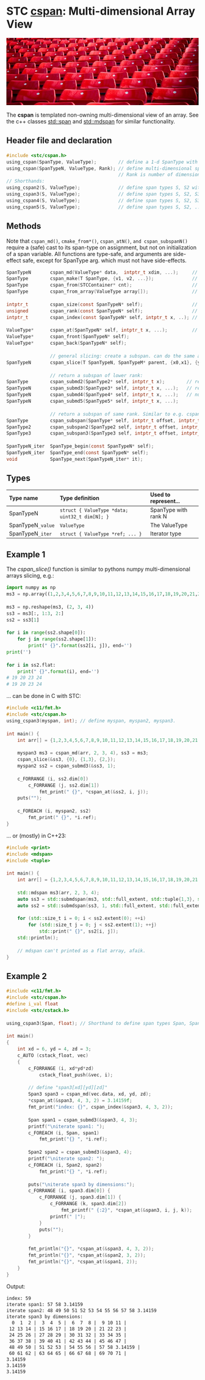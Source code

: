# STC [cspan](../include/stc/cspan.h): Multi-dimensional Array View
![Array](pics/array.jpg)

The **cspan** is templated non-owning multi-dimensional view of an array. See the c++ classes 
[std::span](https://en.cppreference.com/w/cpp/container/span) and 
[std::mdspan](https://en.cppreference.com/w/cpp/container/mdspan) for similar functionality.

## Header file and declaration

```c
#include <stc/cspan.h>
using_cspan(SpanType, ValueType);        // define a 1-d SpanType with ValueType elements.
using_cspan(SpanTypeN, ValueType, Rank); // define multi-dimensional span with Rank.
                                         // Rank is number of dimensions (max 5)
// Shorthands:
using_cspan2(S, ValueType);              // define span types S, S2 with ranks 1, 2.
using_cspan3(S, ValueType);              // define span types S, S2, S3 with ranks 1, 2, 3.
using_cspan4(S, ValueType);              // define span types S, S2, S3, S4 with ranks 1, 2, 3, 4.
using_cspan5(S, ValueType);              // define span types S, S2, .., S5 with ranks 1, 2, 3, 4, 5.
```
## Methods
Note that `cspan_md()`, `cmake_from*()`, `cspan_atN()`, `and cspan_subspanN()` require a (safe) cast to its span-type
on assignment, but not on initialization of a span variable. All functions are type-safe, and arguments are side-effect safe, except for SpanType arg. which must not have side-effects.
```c
SpanTypeN       cspan_md(ValueType* data,  intptr_t xdim, ...);     // create a multi-dimensional cspan
SpanType        cspan_make(T SpanType, {v1, v2, ...});              // make a 1d-dimensional cspan from values
SpanType        cspan_from(STCContainer* cnt);                      // create a 1d cspan from a compatible STC container
SpanType        cspan_from_array(ValueType array[]);                // create a 1d cspan from a C array

intptr_t        cspan_size(const SpanTypeN* self);                  // return number of elements
unsigned        cspan_rank(const SpanTypeN* self);                  // return number of dimensions
intptr_t        cspan_index(const SpanTypeN* self, intptr_t x, ..); // index of element
                
ValueType*      cspan_at(SpanTypeN* self, intptr_t x, ...);         // at(): num of args specifies rank of input span.
ValueType*      cspan_front(SpanTypeN* self);
ValueType*      cspan_back(SpanTypeN* self);

                // general slicing: create a subspan. can do the same as submd() and subspan().
SpanTypeN       cspan_slice(T SpanTypeN, SpanTypeM* parent, {x0,x1}, {y0,y1}, ...); // {v} reduces rank. {v,-1} slice to end.
                
                // return a subspan of lower rank:
SpanType        cspan_submd2(SpanType2* self, intptr_t x);        // return a 1d subspan from a 2d span.
SpanTypeN       cspan_submd3(SpanType3* self, intptr_t x, ...);   // return a 1d or 2d subspan from a 3d span.
SpanTypeN       cspan_submd4(SpanType4* self, intptr_t x, ...);   // number of args determines rank of output span.
SpanTypeN       cspan_submd5(SpanType5* self, intptr_t x, ...);

                // return a subspan of same rank. Similar to e.g. cspan_slice(&ms3, {offset, offset+count}, {0}, {0});
SpanType        cspan_subspan(SpanType* self, intptr_t offset, intptr_t count);
SpanType2       cspan_subspan2(SpanType2 self, intptr_t offset, intptr_t count);
SpanType3       cspan_subspan3(SpanType3 self, intptr_t offset, intptr_t count);

SpanTypeN_iter  SpanType_begin(const SpanTypeN* self);
SpanTypeN_iter  SpanType_end(const SpanTypeN* self);
void            SpanType_next(SpanTypeN_iter* it);
```
## Types

| Type name         | Type definition                                | Used to represent... |
|:------------------|:-----------------------------------------------|:---------------------|
| SpanTypeN         | `struct { ValueType *data; uint32_t dim[N]; }` | SpanType with rank N |
| SpanTypeN`_value` | `ValueType`                                    | The ValueType        |
| SpanTypeN`_iter`  | `struct { ValueType *ref; ... }`               | Iterator type        |

## Example 1

The *cspan_slice()* function is similar to pythons numpy multi-dimensional arrays slicing, e.g.:
```py
import numpy as np
ms3 = np.array((1,2,3,4,5,6,7,8,9,10,11,12,13,14,15,16,17,18,19,20,21,22,23,24), int)

ms3 = np.reshape(ms3, (2, 3, 4))
ss3 = ms3[:, 1:3, 2:]
ss2 = ss3[1]

for i in range(ss2.shape[0]):
    for j in range(ss2.shape[1]):
        print(" {}".format(ss2[i, j]), end='')
print('')

for i in ss2.flat:
    print(" {}".format(i), end='')
# 19 20 23 24
# 19 20 23 24
```
... can be done in C with STC:
```c
#include <c11/fmt.h>
#include <stc/cspan.h>
using_cspan3(myspan, int); // define myspan, myspan2, myspan3.

int main() {
    int arr[] = {1,2,3,4,5,6,7,8,9,10,11,12,13,14,15,16,17,18,19,20,21,22,23,24};

    myspan3 ms3 = cspan_md(arr, 2, 3, 4), ss3 = ms3;
    cspan_slice(&ss3, {0}, {1,3}, {2,});
    myspan2 ss2 = cspan_submd3(&ss3, 1);

    c_FORRANGE (i, ss2.dim[0])
        c_FORRANGE (j, ss2.dim[1])
            fmt_print(" {}", *cspan_at(&ss2, i, j));
    puts("");

    c_FOREACH (i, myspan2, ss2)
        fmt_print(" {}", *i.ref);
}
```
... or (mostly) in C++23:
```c++
#include <print>
#include <mdspan>
#include <tuple>

int main() {
    int arr[] = {1,2,3,4,5,6,7,8,9,10,11,12,13,14,15,16,17,18,19,20,21,22,23,24};

    std::mdspan ms3(arr, 2, 3, 4);
    auto ss3 = std::submdspan(ms3, std::full_extent, std::tuple{1,3}, std::tuple{2,4});
    auto ss2 = std::submdspan(ss3, 1, std::full_extent, std::full_extent);

    for (std::size_t i = 0; i < ss2.extent(0); ++i)
        for (std::size_t j = 0; j < ss2.extent(1); ++j)
            std::print(" {}", ss2[i, j]);
    std::println();

    // mdspan can't printed as a flat array, afaik.
}
```
## Example 2
```c
#include <c11/fmt.h>
#include <stc/cspan.h>
#define i_val float
#include <stc/cstack.h>

using_cspan3(Span, float); // Shorthand to define span types Span, Span2, and Span3.

int main()
{
    int xd = 6, yd = 4, zd = 3;
    c_AUTO (cstack_float, vec)
    {
        c_FORRANGE (i, xd*yd*zd)
            cstack_float_push(&vec, i);

        // define "span3[xd][yd][zd]"
        Span3 span3 = cspan_md(vec.data, xd, yd, zd);
        *cspan_at(&span3, 4, 3, 2) = 3.14159f;
        fmt_print("index: {}", cspan_index(&span3, 4, 3, 2));

        Span span1 = cspan_submd3(&span3, 4, 3);
        printf("\niterate span1: ");
        c_FOREACH (i, Span, span1)
            fmt_print("{} ", *i.ref);

        Span2 span2 = cspan_submd3(&span3, 4);
        printf("\niterate span2: ");
        c_FOREACH (i, Span2, span2)
            fmt_print("{} ", *i.ref);

        puts("\niterate span3 by dimensions:");
        c_FORRANGE (i, span3.dim[0]) {
            c_FORRANGE (j, span3.dim[1]) {
                c_FORRANGE (k, span3.dim[2])
                    fmt_printf(" {:2}", *cspan_at(&span3, i, j, k));
                printf(" |");
            }
            puts("");
        }

        fmt_println("{}", *cspan_at(&span3, 4, 3, 2));
        fmt_println("{}", *cspan_at(&span2, 3, 2));
        fmt_println("{}", *cspan_at(&span1, 2));
    }
}
```
Output:
```
index: 59
iterate span1: 57 58 3.14159 
iterate span2: 48 49 50 51 52 53 54 55 56 57 58 3.14159 
iterate span3 by dimensions:
  0  1  2 |  3  4  5 |  6  7  8 |  9 10 11 |
 12 13 14 | 15 16 17 | 18 19 20 | 21 22 23 |
 24 25 26 | 27 28 29 | 30 31 32 | 33 34 35 |
 36 37 38 | 39 40 41 | 42 43 44 | 45 46 47 |
 48 49 50 | 51 52 53 | 54 55 56 | 57 58 3.14159 |
 60 61 62 | 63 64 65 | 66 67 68 | 69 70 71 |
3.14159
3.14159
3.14159
```
